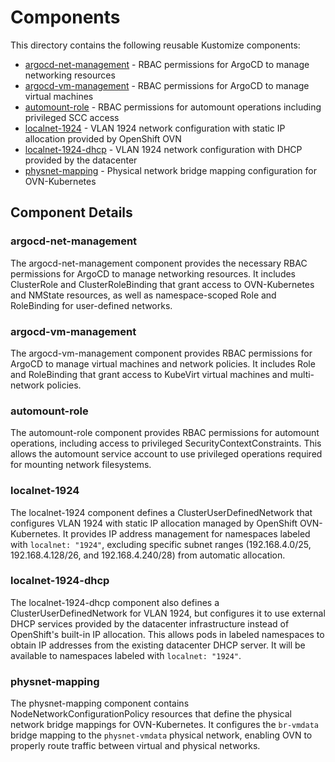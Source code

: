 # Components

This directory contains the following reusable Kustomize components:

* [argocd-net-management](argocd-net-management/) - RBAC permissions for ArgoCD to manage networking resources
* [argocd-vm-management](argocd-vm-management/) - RBAC permissions for ArgoCD to manage virtual machines
* [automount-role](automount-role/) - RBAC permissions for automount operations including privileged SCC access
* [localnet-1924](localnet-1924/) - VLAN 1924 network configuration with static IP allocation provided by OpenShift OVN
* [localnet-1924-dhcp](localnet-1924-dhcp/) - VLAN 1924 network configuration with DHCP provided by the datacenter
* [physnet-mapping](physnet-mapping/) - Physical network bridge mapping configuration for OVN-Kubernetes

## Component Details

### argocd-net-management
The argocd-net-management component provides the necessary RBAC permissions for ArgoCD to manage networking resources. It includes ClusterRole and ClusterRoleBinding that grant access to OVN-Kubernetes and NMState resources, as well as namespace-scoped Role and RoleBinding for user-defined networks.

### argocd-vm-management
The argocd-vm-management component provides RBAC permissions for ArgoCD to manage virtual machines and network policies. It includes Role and RoleBinding that grant access to KubeVirt virtual machines and multi-network policies.

### automount-role
The automount-role component provides RBAC permissions for automount operations, including access to privileged SecurityContextConstraints. This allows the automount service account to use privileged operations required for mounting network filesystems.

### localnet-1924
The localnet-1924 component defines a ClusterUserDefinedNetwork that configures VLAN 1924 with static IP allocation managed by OpenShift OVN-Kubernetes. It provides IP address management for namespaces labeled with `localnet: "1924"`, excluding specific subnet ranges (192.168.4.0/25, 192.168.4.128/26, and 192.168.4.240/28) from automatic allocation.

### localnet-1924-dhcp
The localnet-1924-dhcp component also defines a ClusterUserDefinedNetwork for VLAN 1924, but configures it to use external DHCP services provided by the datacenter infrastructure instead of OpenShift's built-in IP allocation. This allows pods in labeled namespaces to obtain IP addresses from the existing datacenter DHCP server. It will be available to namespaces labeled with `localnet: "1924"`.

### physnet-mapping
The physnet-mapping component contains NodeNetworkConfigurationPolicy resources that define the physical network bridge mappings for OVN-Kubernetes. It configures the `br-vmdata` bridge mapping to the `physnet-vmdata` physical network, enabling OVN to properly route traffic between virtual and physical networks.